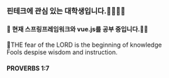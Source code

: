 ### 핀테크에 관심 있는 대학생입니다.🧑🏻‍💻👋

#### 🌱 현재 스프링프레임워크와 vue.js를 공부 중입니다.💪🏻

🙏THE fear of the LORD is the beginning of knowledge <br>
Fools despise wisdom and instruction.

#### PROVERBS 1:7


<!--
**SangJLee1103/SangJLee1103** is a ✨ _special_ ✨ repository because its `README.md` (this file) appears on your GitHub profile.

Here are some ideas to get you started:

- 🔭 I’m currently working on ...
- 🌱 I’m currently learning ...
- 👯 I’m looking to collaborate on ...
- 🤔 I’m looking for help with ...
- 💬 Ask me about ...
- 📫 How to reach me: ...
- 😄 Pronouns: ...
- ⚡ Fun fact: ...
-->
